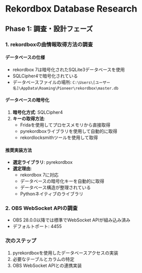 # Rekordbox Database Research

## Phase 1: 調査・設計フェーズ

### 1. rekordboxの曲情報取得方法の調査

#### データベースの仕様
- rekordbox 7は暗号化されたSQLite3データベースを使用
- SQLCipher4で暗号化されている
- データベースファイルの場所: `C:\Users\[ユーザー名]\AppData\Roaming\Pioneer\rekordbox\master.db`

#### データベースの暗号化
1. **暗号化方式**: SQLCipher4
2. **キーの取得方法**:
   - Fridaを使用してプロセスメモリから直接取得
   - pyrekordboxライブラリを使用して自動的に取得
   - rekordlocksmithツールを使用して取得

#### 推奨実装方法
- **選定ライブラリ**: pyrekordbox
- **選定理由**:
  - rekordbox 7に対応
  - データベースの暗号化キーを自動的に取得
  - データベース構造が整理されている
  - Pythonネイティブのライブラリ

### 2. OBS WebSocket APIの調査
- OBS 28.0.0以降では標準でWebSocket APIが組み込み済み
- デフォルトポート: 4455

### 次のステップ
1. pyrekordboxを使用したデータベースアクセスの実装
2. 必要なテーブルとカラムの特定
3. OBS WebSocket APIとの連携実装 
